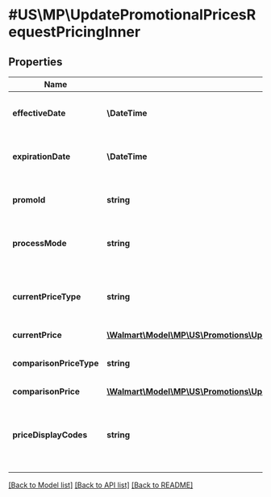 # #US\MP\UpdatePromotionalPricesRequestPricingInner

## Properties

Name | Type | Description | Notes
------------ | ------------- | ------------- | -------------
**effectiveDate** | **\DateTime** | This is applicable only for promotions | [optional]
**expirationDate** | **\DateTime** | This is applicable only for promotions | [optional]
**promoId** | **string** | This is applicable only for promotions | [optional]
**processMode** | **string** | This is applicable only for promotions | [optional]
**currentPriceType** | **string** | This is applicable only for both promotions and price |
**currentPrice** | [**\Walmart\Model\MP\US\Promotions\UpdatePromotionalPricesRequestPricingInnerCurrentPrice**](UpdatePromotionalPricesRequestPricingInnerCurrentPrice.md) |  |
**comparisonPriceType** | **string** | This is applicable only for promotions | [optional]
**comparisonPrice** | [**\Walmart\Model\MP\US\Promotions\UpdatePromotionalPricesRequestPricingInnerComparisonPrice**](UpdatePromotionalPricesRequestPricingInnerComparisonPrice.md) |  | [optional]
**priceDisplayCodes** | **string** | Represent promo placement. This is applicable only for promotions | [optional]


[[Back to Model list]](../) [[Back to API list]](../../Api/US/MP) [[Back to README]](../../README.md)
